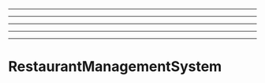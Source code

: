 ---------------------------------------------------------------
----------------------------------------------------------------------------------------------------
----------------------------------------------------------------------------------------------------
----------------------------------------------------------------------------------------------------
----------------------------------------------------------------------------------------------------
# RestaurantManagementSystem
